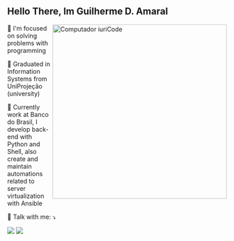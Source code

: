 ## Hello There, Im Guilherme D. Amaral

<img src="https://raw.githubusercontent.com/MicaelliMedeiros/micaellimedeiros/master/image/computer-illustration.png" min-width="400px" max-width="400px" width="400px" align="right" alt="Computador iuriCode">
<p align="left"> 
  🚀 I'm focused on solving problems with programming
</p>

<p align="left">
  📖 Graduated in Information Systems from UniProjeção (university)
</p>
 
<p align="left">
  💼 Currently work at Banco do Brasil, I develop back-end with Python and Shell, also create and maintain automations related to server virtualization with Ansible
</p>

<p align="left">
  💌 Talk with me: ⤵️
</p>

<p align="left">
  <a  href="mailto:guilherme-direito@hotmail.com" alt="Gmail">
  <img src="https://img.shields.io/badge/-Hotmail-0f6cbd?style=flat-square&labelColor=0f6cbd&logo=gmail&logoColor=white" /></a>

  <a href="https://www.linkedin.com/in/guilherme-duarte-amaral-a42201184">
  <img src="https://img.shields.io/badge/-Linkedin-0e76a8?style=flat-square&logo=Linkedin&logoColor=white&link" /></a>
